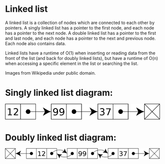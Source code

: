 # Linked list

A linked list is a collection of nodes which are connected to each other by pointers. A singly linked list has a pointer to the first node, and each node has a pointer to the next node. A double linked list has a pointer to the first and last node, and each node has a pointer to the next and previous node. Each node also contains data.

Linked lists have a runtime of O(1) when inserting or reading data from the front of the list (and back for doubly linked lists), but have a runtime of O(n) when accessing a specific element in the list or searching the list.

Images from Wikipedia under public domain.

# Singly linked list diagram:
![alt text](Singly-linked-list.png)
# Doubly linked list diagram:
![alt text](Doubly-linked-list.png)
